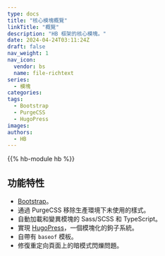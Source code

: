 ```yaml
---
type: docs
title: "核心模塊概覽"
linkTitle: "概覽"
description: "HB 框架的核心模塊。"
date: 2024-04-24T03:11:24Z
draft: false
nav_weight: 1
nav_icon:
  vendor: bs
  name: file-richtext
series:
  - 模塊
categories:
tags:
  - Bootstrap
  - PurgeCSS
  - HugoPress
images:
authors:
  - HB
---
```


{{% hb-module hb %}}

## 功能特性

- [Bootstrap](https://getbootstrap.com)。
- 通過 PurgeCSS 移除生產環境下未使用的樣式。
- 自動加載和變異模塊的 Sass/SCSS 和 TypeScript。
- 實現 [HugoPress](https://hugomods.com/en/docs/hugopress/)，一個模塊化的鉤子系統。
- 自帶有 `baseof` 模板。
- 修復重定向頁面上的暗模式閃爍問題。
